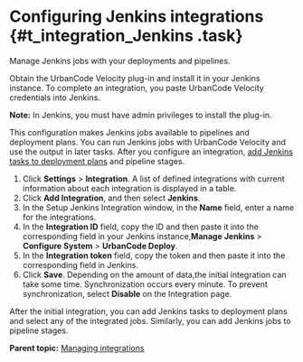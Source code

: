 # Configuring Jenkins integrations {#t_integration_Jenkins .task}

Manage Jenkins jobs with your deployments and pipelines.

Obtain the UrbanCode Velocity plug-in and install it in your Jenkins instance. To complete an integration, you paste UrbanCode Velocity credentials into Jenkins.

**Note:** In Jenkins, you must have admin privileges to install the plug-in.

This configuration makes Jenkins jobs available to pipelines and deployment plans. You can run Jenkins jobs with UrbanCode Velocity and use the output in later tasks. After you configure an integration, [add Jenkins tasks to deployment plans](../../com.ibm.crelease.doc/topics/cr_taskType_Jenkins.md#) and pipeline stages.

1.   Click **Settings** \> **Integration**. A list of defined integrations with current information about each integration is displayed in a table.
2.   Click **Add Integration**, and then select **Jenkins**. 
3.   In the Setup Jenkins Integration window, in the **Name** field, enter a name for the integrations. 
4.   In the **Integration ID** field, copy the ID and then paste it into the corresponding field in your Jenkins instance,**Manage Jenkins** \> **Configure System** \> **UrbanCode Deploy**. 
5.   In the **Integration token** field, copy the token and then paste it into the corresponding field in Jenkins. 
6.   Click **Save**. Depending on the amount of data,the initial integration can take some time. Synchronization occurs every minute. To prevent synchronization, select **Disable** on the Integration page.

After the initial integration, you can add Jenkins tasks to deployment plans and select any of the integrated jobs. Similarly, you can add Jenkins jobs to pipeline stages.

**Parent topic:** [Managing integrations](../topics/c_node_integrations.md)

